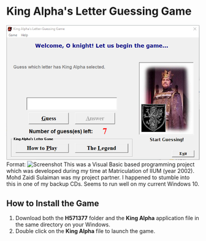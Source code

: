 # King Alpha's Letter Guessing Game
![King Alpha's Letter-Guessing Game screenshot](/images/screenshot.png)
Format: ![Screenshot](url)
This was a Visual Basic based programming project which was developed during my time at Matriculation of IIUM (year 2002). Mohd Zaidi Sulaiman was my project partner. I happened to stumble into this in one of my backup CDs. Seems to run well on my current Windows 10.

## How to Install the Game
1. Download both the **H571377** folder and the **King Alpha** application file in the same directory on your Windows.
1. Double click on the **King Alpha** file to launch the game.
